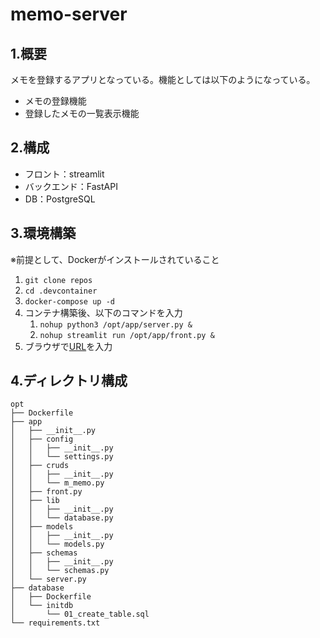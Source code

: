 # memo-server

## 1.概要

メモを登録するアプリとなっている。機能としては以下のようになっている。

- メモの登録機能
- 登録したメモの一覧表示機能

## 2.構成

- フロント：streamlit
- バックエンド：FastAPI
- DB：PostgreSQL

## 3.環境構築

※前提として、Dockerがインストールされていること

1. `git clone repos`
2. `cd .devcontainer`
3. `docker-compose up -d`
4. コンテナ構築後、以下のコマンドを入力
   1. `nohup python3 /opt/app/server.py &`
   2. `nohup streamlit run /opt/app/front.py &`
5. ブラウザで[URL](http://localhost:18501/)を入力

## 4.ディレクトリ構成

```tree
opt
├── Dockerfile
├── app
│   ├── __init__.py
│   ├── config
│   │   ├── __init__.py
│   │   └── settings.py
│   ├── cruds
│   │   ├── __init__.py
│   │   └── m_memo.py
│   ├── front.py
│   ├── lib
│   │   ├── __init__.py
│   │   └── database.py
│   ├── models
│   │   ├── __init__.py
│   │   └── models.py
│   ├── schemas
│   │   ├── __init__.py
│   │   └── schemas.py
│   └── server.py
├── database
│   ├── Dockerfile
│   └── initdb
│       └── 01_create_table.sql
└── requirements.txt
```
